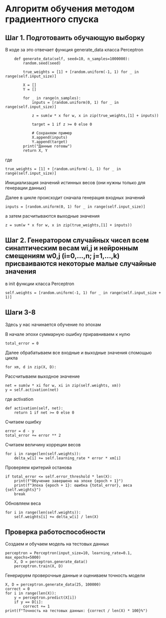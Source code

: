 # Алгоритм обучения методом градиентного спуска

## Шаг 1. Подготоваить обучающую выборку

В коде за это отвечает функция generate_data класса Perceptron

```
    def generate_data(self, seed=10, n_samples=1000000):
        random.seed(seed)

        true_weights = [1] + [random.uniform(-1, 1) for _ in range(self.input_size)]

        X = []
        Y = []

        for _ in range(n_samples):
            inputs = [random.uniform(0, 1) for _ in range(self.input_size)]
            
            z = sum(w * x for w, x in zip(true_weights,[1] + inputs))
            
            target = 1 if z >= 0 else 0
            
            # Сохраняем пример
            X.append(inputs)
            Y.append(target)
        print("Данные готовы")
        return X, Y
```
где 

```
true_weights = [1] + [random.uniform(-1, 1) for _ in range(self.input_size)]
```
Инициализация значений истинных весов (они нужны только для генерации данных)

Далее в цикле происходит сначала генерация входных значений 

```
inputs = [random.uniform(0, 1) for _ in range(self.input_size)]
```

а затем расчитываются выходные значения

```
z = sum(w * x for w, x in zip(true_weights,[1] + inputs))
```

## Шаг 2. Генератором случайных чисел всем синаптическим весам wi,j и нейронным смещениям w0,j (i=0,…,n; j=1,…,k) присваиваются некоторые малые случайные значения

в init функции класса Perceptron

```
self.weights = [random.uniform(-1, 1) for _ in range(self.input_size + 1)]
```

## Шаги 3-8

Здесь у нас начинается обучение по эпохам

В начале эпохи суммарную ошибку приравниваем к нулю 

```
total_error = 0
```

Далее обрабатываем все входные и выходные значения спомощью цикла

```
for xm, d in zip(X, D):
```

Рассчитываем выходное значение 

```
net = sum(w * xi for w, xi in zip(self.weights, xm))
y = self.activation(net)
```

где activation

```
def activation(self, net):
    return 1 if net >= 0 else 0

```

Считаем ошибку 

```
error = d - y
total_error += error ** 2
```

Считаем величину корреции весов

```
for i in range(len(self.weights)):
    delta_w[i] += self.learning_rate * error * xm[i]
```

Проверяем критерий останова 

```
if total_error <= self.error_threshold * len(X):
    print(f"Обучение завершено на эпохе {epoch + 1}")
    print(f"Эпоха {epoch + 1}: ошибка {total_error}, веса {self.weights}")
    break
```

Обновляем веса 

```
for i in range(len(self.weights)):
    self.weights[i] += delta_w[i] / len(X)
```

## Проверка работоспособности

Создаем и обучаем модель на тестовых данных

```
perceptron = Perceptron(input_size=10, learning_rate=0.1, max_epochs=5000)
    X, D = perceptron.generate_data()
    perceptron.train(X, D)
```

Генерируем проверочные данные и оцениваем точность модели

```
X, D = perceptron.generate_data(25, 100000)
correct = 0
for i in range(len(X)):
    y = perceptron.predict(X[i])
    if y == D[i]:
        correct += 1
print(f"Точность на тестовых данных: {correct / len(X) * 100}%")
```